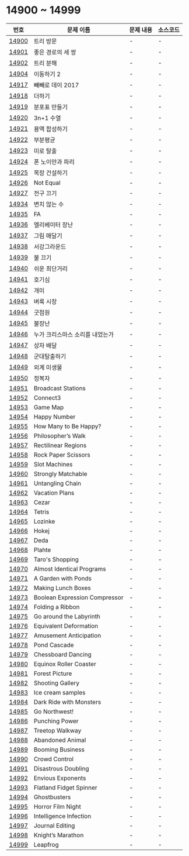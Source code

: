 # 14900 ~ 14999

번호 | 문제 이름 | 문제 내용 | 소스코드
--- | --- | --- | ---
[14900](https://www.acmicpc.net/problem/14900) | 트리 방문 | - | -
[14901](https://www.acmicpc.net/problem/14901) | 좋은 경로의 세 쌍 | - | -
[14902](https://www.acmicpc.net/problem/14902) | 트리 분해 | - | -
[14904](https://www.acmicpc.net/problem/14904) | 이동하기 2 | - | -
[14917](https://www.acmicpc.net/problem/14917) | 빼빼로 데이 2017 | - | -
[14918](https://www.acmicpc.net/problem/14918) | 더하기 | - | -
[14919](https://www.acmicpc.net/problem/14919) | 분포표 만들기 | - | -
[14920](https://www.acmicpc.net/problem/14920) | 3n+1 수열 | - | -
[14921](https://www.acmicpc.net/problem/14921) | 용액 합성하기 | - | -
[14922](https://www.acmicpc.net/problem/14922) | 부분평균 | - | -
[14923](https://www.acmicpc.net/problem/14923) | 미로 탈출 | - | -
[14924](https://www.acmicpc.net/problem/14924) | 폰 노이만과 파리 | - | -
[14925](https://www.acmicpc.net/problem/14925) | 목장 건설하기 | - | -
[14926](https://www.acmicpc.net/problem/14926) | Not Equal | - | -
[14927](https://www.acmicpc.net/problem/14927) | 전구 끄기 | - | -
[14934](https://www.acmicpc.net/problem/14934) | 변치 않는 수 | - | -
[14935](https://www.acmicpc.net/problem/14935) | FA | - | -
[14936](https://www.acmicpc.net/problem/14936) | 엘리베이터 장난 | - | -
[14937](https://www.acmicpc.net/problem/14937) | 그림 매달기 | - | -
[14938](https://www.acmicpc.net/problem/14938) | 서강그라운드 | - | -
[14939](https://www.acmicpc.net/problem/14939) | 불 끄기 | - | -
[14940](https://www.acmicpc.net/problem/14940) | 쉬운 최단거리 | - | -
[14941](https://www.acmicpc.net/problem/14941) | 호기심 | - | -
[14942](https://www.acmicpc.net/problem/14942) | 개미 | - | -
[14943](https://www.acmicpc.net/problem/14943) | 벼룩 시장 | - | -
[14944](https://www.acmicpc.net/problem/14944) | 굿점원 | - | -
[14945](https://www.acmicpc.net/problem/14945) | 불장난 | - | -
[14946](https://www.acmicpc.net/problem/14946) | 누가 크리스마스 소리를 내었는가 | - | -
[14947](https://www.acmicpc.net/problem/14947) | 상자 배달 | - | -
[14948](https://www.acmicpc.net/problem/14948) | 군대탈출하기 | - | -
[14949](https://www.acmicpc.net/problem/14949) | 외계 미생물 | - | -
[14950](https://www.acmicpc.net/problem/14950) | 정복자 | - | -
[14951](https://www.acmicpc.net/problem/14951) | Broadcast Stations  | - | -
[14952](https://www.acmicpc.net/problem/14952) | Connect3 | - | -
[14953](https://www.acmicpc.net/problem/14953) | Game Map | - | -
[14954](https://www.acmicpc.net/problem/14954) | Happy Number | - | -
[14955](https://www.acmicpc.net/problem/14955) | How Many to Be Happy? | - | -
[14956](https://www.acmicpc.net/problem/14956) | Philosopher’s Walk | - | -
[14957](https://www.acmicpc.net/problem/14957) | Rectilinear Regions | - | -
[14958](https://www.acmicpc.net/problem/14958) | Rock Paper Scissors | - | -
[14959](https://www.acmicpc.net/problem/14959) | Slot Machines | - | -
[14960](https://www.acmicpc.net/problem/14960) | Strongly Matchable | - | -
[14961](https://www.acmicpc.net/problem/14961) | Untangling Chain | - | -
[14962](https://www.acmicpc.net/problem/14962) | Vacation Plans | - | -
[14963](https://www.acmicpc.net/problem/14963) | Cezar | - | -
[14964](https://www.acmicpc.net/problem/14964) | Tetris | - | -
[14965](https://www.acmicpc.net/problem/14965) | Lozinke | - | -
[14966](https://www.acmicpc.net/problem/14966) | Hokej | - | -
[14967](https://www.acmicpc.net/problem/14967) | Deda | - | -
[14968](https://www.acmicpc.net/problem/14968) | Plahte | - | -
[14969](https://www.acmicpc.net/problem/14969) | Taro's Shopping | - | -
[14970](https://www.acmicpc.net/problem/14970) | Almost Identical Programs | - | -
[14971](https://www.acmicpc.net/problem/14971) | A Garden with Ponds | - | -
[14972](https://www.acmicpc.net/problem/14972) | Making Lunch Boxes | - | -
[14973](https://www.acmicpc.net/problem/14973) | Boolean Expression Compressor | - | -
[14974](https://www.acmicpc.net/problem/14974) | Folding a Ribbon | - | -
[14975](https://www.acmicpc.net/problem/14975) | Go around the Labyrinth | - | -
[14976](https://www.acmicpc.net/problem/14976) | Equivalent Deformation | - | -
[14977](https://www.acmicpc.net/problem/14977) | Amusement Anticipation | - | -
[14978](https://www.acmicpc.net/problem/14978) | Pond Cascade | - | -
[14979](https://www.acmicpc.net/problem/14979) | Chessboard Dancing | - | -
[14980](https://www.acmicpc.net/problem/14980) | Equinox Roller Coaster | - | -
[14981](https://www.acmicpc.net/problem/14981) | Forest Picture | - | -
[14982](https://www.acmicpc.net/problem/14982) | Shooting Gallery | - | -
[14983](https://www.acmicpc.net/problem/14983) | Ice cream samples | - | -
[14984](https://www.acmicpc.net/problem/14984) | Dark Ride with Monsters | - | -
[14985](https://www.acmicpc.net/problem/14985) | Go Northwest! | - | -
[14986](https://www.acmicpc.net/problem/14986) | Punching Power | - | -
[14987](https://www.acmicpc.net/problem/14987) | Treetop Walkway | - | -
[14988](https://www.acmicpc.net/problem/14988) | Abandoned Animal | - | -
[14989](https://www.acmicpc.net/problem/14989) | Booming Business | - | -
[14990](https://www.acmicpc.net/problem/14990) | Crowd Control | - | -
[14991](https://www.acmicpc.net/problem/14991) | Disastrous Doubling | - | -
[14992](https://www.acmicpc.net/problem/14992) | Envious Exponents | - | -
[14993](https://www.acmicpc.net/problem/14993) | Flatland Fidget Spinner | - | -
[14994](https://www.acmicpc.net/problem/14994) | Ghostbusters | - | -
[14995](https://www.acmicpc.net/problem/14995) | Horror Film Night | - | -
[14996](https://www.acmicpc.net/problem/14996) | Intelligence Infection | - | -
[14997](https://www.acmicpc.net/problem/14997) | Journal Editing | - | -
[14998](https://www.acmicpc.net/problem/14998) | Knight’s Marathon | - | -
[14999](https://www.acmicpc.net/problem/14999) | Leapfrog | - | -
